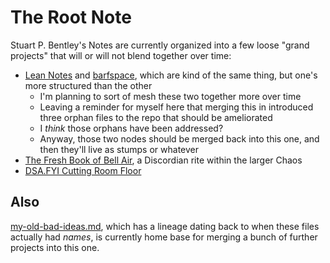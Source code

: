 # The Root Note

Stuart P. Bentley's Notes are currently organized into a few loose "grand projects" that will or will not blend together over time:

- [Lean Notes][] and [barfspace][], which are kind of the same thing, but one's more structured than the other
  - I'm planning to sort of mesh these two together more over time
  - Leaving a reminder for myself here that merging this in introduced three orphan files to the repo that should be ameliorated
  - I *think* those orphans have been addressed?
  - Anyway, those two nodes should be merged back into this one, and then they'll live as stumps or whatever
- [The Fresh Book of Bell Air][FBBA], a Discordian rite within the larger Chaos
- [DSA.FYI Cutting Room Floor][fyidust]

## Also

[my-old-bad-ideas.md][], which has a lineage dating back to when these files actually had *names*, is currently home base for merging a bunch of further projects into this one.

[Lean Notes]: f00c3d23-8848-4bb4-8d7a-d009f7344374.md
[barfspace]: 7f9a66a0-38fc-49e0-8489-270cdd3036ee.md
[FBBA]: 45fc3859-ce9b-4317-afd9-7d3f52dc5dd2.md
[fyidust]: d601d7ba-522b-4d6d-9e3b-101885e7aa00.md

[my-old-bad-ideas.md]: f3f3d6ba-6342-415a-9f3b-ab4f1d75a692.md
